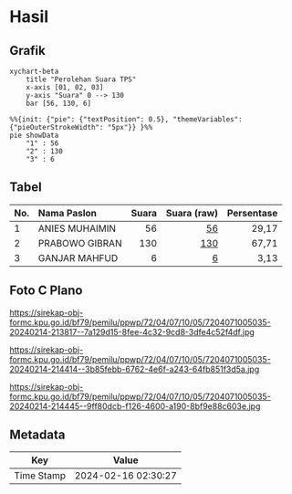 # Hasil

## Grafik

```mermaid
xychart-beta
    title "Perolehan Suara TPS"
    x-axis [01, 02, 03]
    y-axis "Suara" 0 --> 130
    bar [56, 130, 6]
```

```mermaid
%%{init: {"pie": {"textPosition": 0.5}, "themeVariables": {"pieOuterStrokeWidth": "5px"}} }%%
pie showData
    "1" : 56
    "2" : 130
    "3" : 6
```

## Tabel

| No. | Nama Paslon    | Suara | Suara (raw) | Persentase |
|:--- |:-------------- | -----:| -----------:| ----------:|
| 1   | ANIES MUHAIMIN | 56    | [56][p-1]   | 29,17      |
| 2   | PRABOWO GIBRAN | 130   | [130][p-2]  | 67,71      |
| 3   | GANJAR MAHFUD  | 6     | [6][p-3]    | 3,13       |


[p-1]: https://github.com/gigit-pemilu/pemilu-2024-72-sulawesi-tengah/blob/main/pilpres/hitung-suara/sub/72-sulawesi-tengah/sub/04-toli-toli/sub/07-baolan/sub/1005-baru/sub/035-tps/sub/paslon-1.txt
[p-2]: https://github.com/gigit-pemilu/pemilu-2024-72-sulawesi-tengah/blob/main/pilpres/hitung-suara/sub/72-sulawesi-tengah/sub/04-toli-toli/sub/07-baolan/sub/1005-baru/sub/035-tps/sub/paslon-2.txt
[p-3]: https://github.com/gigit-pemilu/pemilu-2024-72-sulawesi-tengah/blob/main/pilpres/hitung-suara/sub/72-sulawesi-tengah/sub/04-toli-toli/sub/07-baolan/sub/1005-baru/sub/035-tps/sub/paslon-3.txt

## Foto C Plano

https://sirekap-obj-formc.kpu.go.id/bf79/pemilu/ppwp/72/04/07/10/05/7204071005035-20240214-213817--7a129d15-8fee-4c32-9cd8-3dfe4c52f4df.jpg

https://sirekap-obj-formc.kpu.go.id/bf79/pemilu/ppwp/72/04/07/10/05/7204071005035-20240214-214414--3b85febb-6762-4e6f-a243-64fb851f3d5a.jpg

https://sirekap-obj-formc.kpu.go.id/bf79/pemilu/ppwp/72/04/07/10/05/7204071005035-20240214-214445--9ff80dcb-f126-4600-a190-8bf9e88c603e.jpg


## Metadata

| Key        | Value               |
| ---------- | ------------------- |
| Time Stamp | 2024-02-16 02:30:27 |



